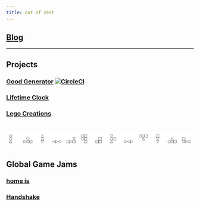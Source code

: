 ```yaml
---
title: out of zeit
---
```


## [Blog](https://ooz.github.io/blog/)

---

## Projects

### [Good Generator](https://ooz.github.io/ggpy/) [![CircleCI](https://circleci.com/gh/ooz/ggpy.svg?style=shield)](https://circleci.com/gh/ooz/ggpy)
### [Lifetime Clock](https://ooz.github.io/lifetime-clock/?headline=Olli%27s%20Zeit&workingHoursPerWeek=35&regularHoursPerWeek=77&hourlyNet=16.10&angus)
### [Lego Creations](https://github.com/ooz/lego/)

# [![Bauhaus Creatures](https://raw.githubusercontent.com/ooz/art/master/bauhaus_creatures/examples/13x1x1552518380.png)](https://github.com/ooz/art/tree/master/bauhaus_creatures)


## Global Game Jams

### [home is](https://ooz.github.io/home-is/)
### [Handshake](https://ooz.github.io/handshake/)

